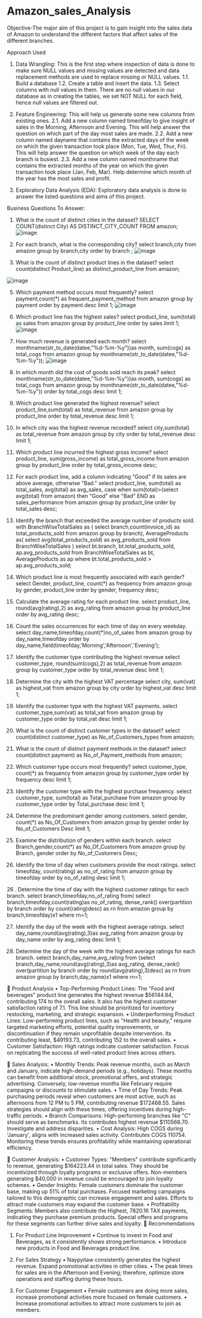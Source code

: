 # Amazon_sales_Analysis


Objective-The major aim of this project is to gain insight into the sales data of Amazon to understand the different factors that affect sales of the different branches.


Approach Used
1. Data Wrangling: This is the first step where inspection of data is done to make sure NULL values and missing values are detected and data replacement methods are used to replace missing or NULL values.
1.1. Build a database
1.2. Create a table and insert the data.
1.3. Select columns with null values in them. There are no null values in our database as in creating the tables, we set NOT NULL for each field, hence null values are filtered out.

2. Feature Engineering: This will help us generate some new columns from existing ones.
2.1. Add a new column named timeofday to give insight of sales in the Morning, Afternoon and Evening. This will help answer the question on which part of the day most sales are made.
2.2. Add a new column named dayname that contains the extracted days of the week on which the given transaction took place (Mon, Tue, Wed, Thur, Fri). This will help answer the question on which week of the day each branch is busiest.
2.3. Add a new column named monthname that contains the extracted months of the year on which the given transaction took place (Jan, Feb, Mar). Help determine which month of the year has the most sales and profit.
3. Exploratory Data Analysis (EDA): Exploratory data analysis is done to answer the listed questions and aims of this project.

Business Questions To Answer:


1.	What is the count of distinct cities in the dataset?
SELECT COUNT(distinct City) AS DISTINCT_CITY_COUNT
FROM amazon;
![image](https://github.com/user-attachments/assets/6ea22790-2c35-44ac-988d-dd96c9605641)


 
 2. For each branch, what is the corresponding city?
select branch,city from amazon
group by branch,city
order by branch ;
![image](https://github.com/user-attachments/assets/4198bf2f-375d-4067-96f5-a8cbbf009624)

 
3.	 What is the count of distinct product lines in the dataset?
select count(distinct Product_line) as distinct_product_line from amazon;

![image](https://github.com/user-attachments/assets/f886e9e7-5514-4b7c-b78d-7547d8437a6a)


5.	Which payment method occurs most frequently?
          select payment,count(*) as frequent_payment_method 
          from amazon
           group by payment
          order by payment desc
    limit 1;
 ![image](https://github.com/user-attachments/assets/3a0a1149-7f14-4b5d-878c-9d99c8beddd8)


6.	 Which product line has the highest sales?
select product_line, sum(total) as sales
from amazon
group by product_line
order by sales
limit 1;
 ![image](https://github.com/user-attachments/assets/2a2d40f8-b2ff-48f4-a091-876773f4febb)


7.	 How much revenue is generated each month?
select monthname(str_to_date(datee,"%d-%m-%y"))as month, sum(cogs) as total_cogs
from amazon
group by monthname(str_to_date(datee,"%d-%m-%y"));
![image](https://github.com/user-attachments/assets/2eaee383-0140-49fc-bf01-e8826c0d65ae)

 
8.	  In which month did the cost of goods sold reach its peak?
select monthname(str_to_date(datee,"%d-%m-%y"))as month, sum(cogs) as total_cogs
from amazon
group by monthname(str_to_date(datee,"%d-%m-%y"))
order by total_cogs desc
limit 1;
 





9.	 Which product line generated the highest revenue?
select product_line,sum(total) as total_revenue
from amazon
group by product_line
order by total_revenue desc
limit 1;
 

10.	 In which city was the highest revenue recorded?
select city,sum(total) as total_revenue
from amazon
group by city
order by total_revenue desc
limit 1;
 


11.	 Which product line incurred the highest gross income?
select product_line, sum(gross_income) as total_gross_income
from amazon
group by product_line
order by total_gross_income desc;
 



 12.  For each product line, add a column indicating "Good" if its sales are above average, otherwise "Bad."
select product_line, sum(total) as total_sales, avg(total) as avg_sales,
   case
       when sum(total)>(select avg(total) from amazon) then "Good"
    else "Bad"
END as sales_performance
from amazon 
group by product_line
order by total_sales desc;
 



13.	 Identify the branch that exceeded the average number of products sold.
with BranchWiseTotalSales as (
select branch,count(invoice_id) as total_products_sold from amazon
group by branch),
AverageProducts as(
select avg(total_products_sold) as avg_products_sold from BranchWiseTotalSales
)
select bt.branch, bt.total_products_sold, ap.avg_products_sold from BranchWiseTotalSales as bt, AverageProducts as ap
where bt.total_products_sold > ap.avg_products_sold;
 

 
14. Which product line is most frequently associated with each gender?
select Gender, product_line, count(*) as frequency from amazon
group by gender, product_line
order by gender, frequency desc;
 

15.	 Calculate the average rating for each product line.
select product_line, round(avg(rating),2) as avg_rating
 from amazon
 group by product_line
 order by avg_rating desc;
 
 
16.	 Count the sales occurrences for each time of day on every weekday.
select day_name,timeofday,count(*)no_of_sales
from amazon
group by day_name,timeofday
order by day_name,field(timeofday,'Morning','Afternoon','Evening');
 

17.	 Identify the customer type contributing the highest revenue
select customer_type, round(sum(cogs),2) as total_revenue
 from amazon
 group by customer_type
 order by total_revenue desc
 limit 1;
 
 
18.	 Determine the city with the highest VAT percentage
select city, sum(vat) as highest_vat
from amazon
group by city
order by highest_vat desc
limit 1;
 
19.	 Identify the customer type with the highest VAT payments.
select customer_type,sum(vat) as total_vat
from amazon
group by customer_type
order by total_vat desc
limit 1;
 

20.	 What is the count of distinct customer types in the dataset?
select count(distinct customer_type) as No_of_Customers_types
from amazon;
 
21.	 What is the count of distinct payment methods in the dataset?
select count(distinct payment) as No_of_Payment_methods
from amazon;
 

22.	 Which customer type occurs most frequently?
select customer_type, count(*) as frequency
from amazon
group by customer_type
order by frequency desc
limit 1;
 


23.	 Identify the customer type with the highest purchase frequency.
select customer_type, sum(total) as Total_purchase
from amazon
group by customer_type
order by Total_purchase desc
limit 1;
 
24.	 Determine the predominant gender among customers.
select  gender, count(*) as No_Of_Customers
from amazon
group by gender
order by No_of_Customers Desc
limit 1;
 

25.	 Examine the distribution of genders within each branch.
select Branch,gender,count(*) as No_Of_Customers
from amazon
group by Branch, gender
order by No_of_Customers Desc;
 



26.	 Identify the time of day when customers provide the most ratings.
select timeofday, count(rating) as no_of_rating
from amazon
group by timeofday
order by no_of_rating desc
limit 1;
 

26 . Determine the time of day with the highest customer ratings for each branch.
select branch,timeofday,no_of_rating
from(
select branch,timeofday,count(rating)as no_of_rating,
dense_rank() over(partition by branch order by count(rating)desc) as rn
from amazon
group by branch,timeofday)x1
where rn=1;
 

27.	 Identify the day of the week with the highest average ratings.
select day_name,round(avg(rating),3)as avg_rating
from amazon
group by day_name
order by avg_rating desc
limit 1;
 


28.	 Determine the day of the week with the highest average ratings for each branch.
select branch,day_name,avg_rating
from
(select branch,day_name,round(avg(rating),3)as avg_rating,
dense_rank() over(partition by branch order by round(avg(rating),3)desc) as rn
from amazon
group by branch,day_name)x1
where rn=1;
 






















	Product Analysis
•	Top-Performing Product Lines:
The "Food and beverages" product line generates the highest revenue $56144.84, contributing 174 to the overall sales. It also has the highest customer satisfaction rating of 7.1. This line should be prioritized for inventory restocking, marketing, and strategic expansion.
•	Underperforming Product Lines:
Low-performing product lines, such as "Health and beauty," require targeted marketing efforts, potential quality improvements, or discontinuation if they remain unprofitable despite intervention. Its contributing least, $49193.73, contributing 152 to the overall sales.
•	Customer Satisfaction:
High ratings indicate customer satisfaction. Focus on replicating the success of well-rated product lines across others.

	Sales Analysis:
•	Monthly Trends:
Peak revenue months, such as March and January, indicate high-demand periods (e.g., holidays). These months can benefit from additional stock, promotional offers, and strategic advertising. Conversely, low-revenue months like February require campaigns or discounts to stimulate sales.
•	Time of Day Trends:
Peak purchasing periods reveal when customers are most active, such as afternoons from 12 PM to 5 PM, contributing revenue $172468.55. Sales strategies should align with these times, offering incentives during high-traffic periods.
•	Branch Comparisons:
High-performing branches like "C" should serve as benchmarks. Its contributes highest revenue $110568.70. Investigate and address disparities.
•	Cost Analysis:
High COGS during 'January', aligns with increased sales activity. Contributes COGS 110754. Monitoring these trends ensures profitability while maintaining operational efficiency.

	Customer Analysis:
•	Customer Types:
"Members" contribute significantly to revenue, generating $164223.44 in total sales. They should be incentivized through loyalty programs or exclusive offers. Non-members generating $40,000 in revenue could be encouraged to join loyalty schemes.
•	Gender Insights:
Female customers dominate the customer base, making up 51% of total purchases. Focused marketing campaigns tailored to this demographic can increase engagement and sales. Efforts to attract male customers may expand the customer base.
•	Profitability Segments:
Members also contribute the Highest, 7820.16 TAX payments, indicating they purchase premium products. Special offers and programs for these segments can further drive sales and loyalty.
	Recommendations

1. For Product Line Improvement
•	Continue to invest in Food and Beverages, as it consistently shows strong performance.
•	Introduce new products in Food and Beverages product line.

2. For Sales Strategy
•	Naypyitaw consistently generates the highest revenue. Expand promotional activities in other cities.
•	The peak times for sales are in the Afternoon and Evening; therefore, optimize store operations and staffing during these hours.

3. For Customer Engagement
•	Female customers are doing more sales, increase promotional activities more focused on female customers.
•	Increase promotional activities to attract more customers to join as members.


